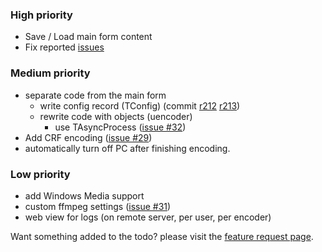 ### High priority ###
  * Save / Load main form content
  * Fix reported [issues](http://code.google.com/p/bencos/issues/list)

### Medium priority ###
  * separate code from the main form
    * write config record (TConfig) (commit [r212](https://code.google.com/p/bencos/source/detail?r=212) [r213](https://code.google.com/p/bencos/source/detail?r=213))
    * rewrite code with objects (uencoder)
      * use TAsyncProcess ([issue #32](https://code.google.com/p/bencos/issues/detail?id=#32))
  * Add CRF encoding ([issue #29](https://code.google.com/p/bencos/issues/detail?id=#29))
  * automatically turn off PC after finishing encoding.

### Low priority ###
  * add Windows Media support
  * custom ffmpeg settings ([issue #31](https://code.google.com/p/bencos/issues/detail?id=#31))
  * web view for logs (on remote server, per user, per encoder)

Want something added to the todo? please visit the [feature request page](http://code.google.com/p/bencos/issues/entry?template=Feature%20request%20from%20user).
